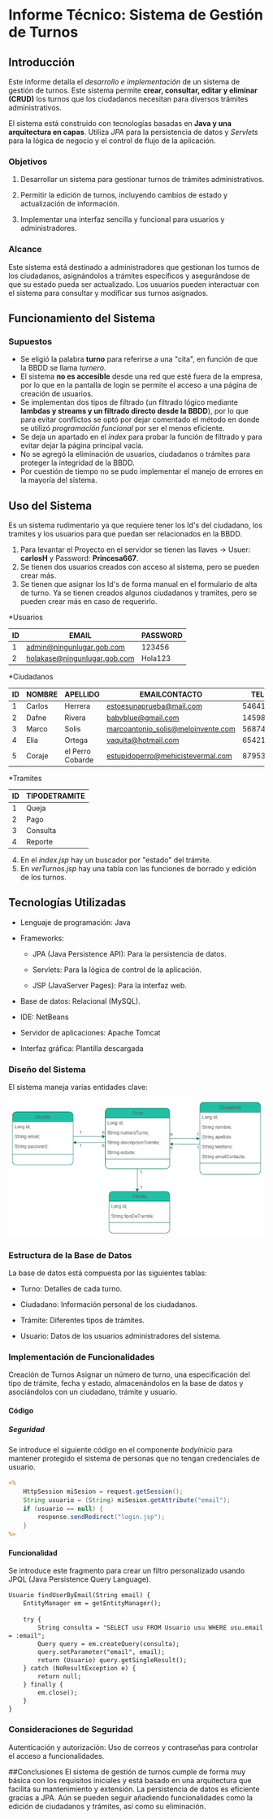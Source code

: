 # Informe Técnico: Sistema de Gestión de Turnos

## Introducción
Este informe detalla el *desarrollo e implementación* de un sistema de gestión de turnos. Este sistema permite **crear, consultar, editar y eliminar (CRUD)** los turnos que los ciudadanos necesitan para diversos trámites administrativos.

El sistema está construido con tecnologías basadas en **Java y una arquitectura en capas**. Utiliza *JPA* para la persistencia de datos y *Servlets* para la lógica de negocio y el control de flujo de la aplicación.

### Objetivos
1. Desarrollar un sistema para gestionar turnos de trámites administrativos.

2. Permitir la edición de turnos, incluyendo cambios de estado y actualización de información.

3. Implementar una interfaz sencilla y funcional para usuarios y administradores.

### Alcance
Este sistema está destinado a administradores que gestionan los turnos de los ciudadanos, asignándolos a trámites específicos y asegurándose de que su estado pueda ser actualizado. Los usuarios pueden interactuar con el sistema para consultar y modificar sus turnos asignados.

## Funcionamiento del Sistema

### Supuestos
- Se eligió la palabra **turno** para referirse a una "cita", en función de que la BBDD se llama *turnero*.
- El sistema **no es accesible** desde una red que esté fuera de la empresa, por lo que en la pantalla de login se permite el acceso a una página de creación de usuarios.
- Se implementan dos tipos de filtrado (un filtrado lógico mediante **lambdas y streams y un filtrado directo desde la BBDD**), por lo que para evitar conflictos se optó por dejar comentado el método en donde se utilizó *programación funcional* por ser el menos eficiente.
- Se deja un apartado en el *index* para probar la función de filtrado y para evitar dejar la página principal vacía.
- No se agregó la eliminación de usuarios, ciudadanos o trámites para proteger la integridad de la BBDD.
- Por cuestión de tiempo no se pudo implementar el manejo de errores en la mayoría del sistema.

## Uso del Sistema
Es un sistema rudimentario ya que requiere tener los Id's del ciudadano, los tramites y los usuarios para que puedan ser relacionados en la BBDD.

1. Para levantar el Proyecto en el servidor se tienen las llaves -> Usuer: **carlosH** y Password: **Princesa667**.
2. Se tienen dos usuarios creados con acceso al sistema, pero se pueden crear más.
3. Se tienen que asignar los Id's de forma manual en el formulario de alta de turno. Ya se tienen creados algunos ciudadanos y tramites, pero se pueden crear más en caso de requerirlo.


  *Usuarios
   
| ID  | EMAIL                         | PASSWORD |
|-----|-------------------------------|----------|
| 1   | admin@ningunlugar.gob.com     | 123456   |
| 2   | holakase@ningunlugar.gob.com  | Hola123  |
   
  *Ciudadanos
  
| ID  | NOMBRE   | APELLIDO         | EMAILCONTACTO                      | TELEFONO       |
|-----|----------|------------------|------------------------------------|----------------|
| 1   | Carlos   | Herrera          | estoesunaprueba@mail.com           | 5464124578     |
| 2   | Dafne    | Rivera           | babyblue@gmail.com                 | 1459832145     |
| 3   | Marco    | Solis            | marcoantonio_solis@meloinvente.com | 5687465324     |
| 4   | Elia     | Ortega           | vaquita@hotmail.com                | 654216584625   |
| 5   | Coraje   | el Perro Cobarde | estupidoperro@mehicistevermal.com  | 87953548231    |

  *Tramites
  
| ID  | TIPODETRAMITE |
|-----|---------------|
| 1   | Queja         |
| 2   | Pago          |
| 3   | Consulta      |
| 4   | Reporte       |

4. En el *index.jsp* hay un buscador por "estado" del trámite.
5. En *verTurnos.jsp* hay una tabla con las funciones de borrado y edición de los turnos.

## Tecnologías Utilizadas
+ Lenguaje de programación: Java

+ Frameworks:

  + JPA (Java Persistence API): Para la persistencia de datos.

  + Servlets: Para la lógica de control de la aplicación.

  + JSP (JavaServer Pages): Para la interfaz web.

+ Base de datos: Relacional (MySQL).

+ IDE: NetBeans

+ Servidor de aplicaciones: Apache Tomcat

+ Interfaz gráfica: Plantilla descargada

### Diseño del Sistema
El sistema maneja varias entidades clave:

![Diagrama de Clases](DiagramaClasesTurnero.drawio.png)

### Estructura de la Base de Datos
La base de datos está compuesta por las siguientes tablas:

- Turno: Detalles de cada turno.

- Ciudadano: Información personal de los ciudadanos.

- Trámite: Diferentes tipos de trámites.

- Usuario: Datos de los usuarios administradores del sistema.


### Implementación de Funcionalidades
Creación de Turnos Asignar un número de turno, una especificación del tipo de trámite, fecha y estado, almacenándolos en la base de datos y asociándolos con un ciudadano, trámite y usuario.

#### Código

##### Seguridad

Se introduce el siguiente código en el componente *bodyinicio* para mantener protegido el sistema de personas que no tengan credenciales de usuario.

```jsp
<%
    HttpSession miSesion = request.getSession();
    String usuario = (String) miSesion.getAttribute("email");
    if (usuario == null) {
        response.sendRedirect("login.jsp");
    }
%>
```

#### Funcionalidad
Se introduce este fragmento para crear un filtro personalizado usando JPQL (Java Persistence Query Language).

```jpql
Usuario findUserByEmail(String email) {
    EntityManager em = getEntityManager();
    
    try {
        String consulta = "SELECT usu FROM Usuario usu WHERE usu.email = :email";
        Query query = em.createQuery(consulta);
        query.setParameter("email", email);
        return (Usuario) query.getSingleResult();
    } catch (NoResultException e) {
        return null;
    } finally {
        em.close();
    }
}
```

### Consideraciones de Seguridad
Autenticación y autorización: Uso de correos y contraseñas para controlar el acceso a funcionalidades.

##Conclusiones
El sistema de gestión de turnos cumple de forma muy básica con los requisitos iniciales y está basado en una arquitectura que facilita su mantenimiento y extensión. La persistencia de datos es eficiente gracias a JPA. Aún se pueden seguir añadiendo funcionalidades como la edición de ciudadanos y trámites, así como su eliminación.
